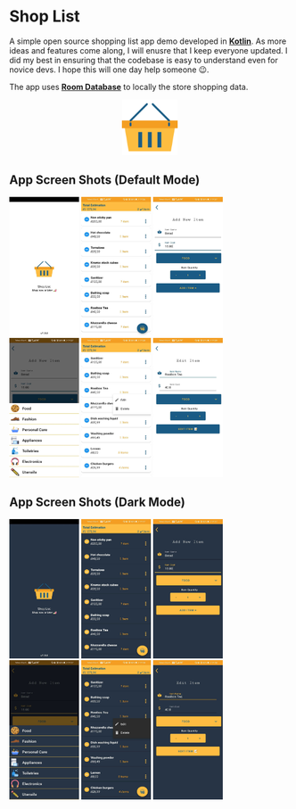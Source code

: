 # Shop List
A simple open source shopping list app demo developed in [**Kotlin**](https://kotlinlang.org/). As more ideas and features come along, I will enusre that I keep everyone updated. I did my best in ensuring that the codebase is easy to understand even for novice devs. I hope this will one day help someone 😉.

The app uses [**Room Database**](https://developer.android.com/training/data-storage/room) to locally the store shopping data.

<p align="center">
  <img src="https://github.com/MicahSphelele/ShopList/blob/master/screenshots/logo.png" width="100" height="100">
</p>

## App Screen Shots (Default Mode)

<div>
 <img src="https://github.com/MicahSphelele/ShopList/blob/master/screenshots/default_mode/screen_1.jpg" width="125" height="250"/>
<img src="https://github.com/MicahSphelele/ShopList/blob/master/screenshots/default_mode/screen_2.jpg" width="125" height="250"/>
<img src="https://github.com/MicahSphelele/ShopList/blob/master/screenshots/default_mode/screen_3.jpg" width="125" height="250"/>
<img src="https://github.com/MicahSphelele/ShopList/blob/master/screenshots/default_mode/screen_4.jpg" width="125" height="250"/>
<img src="https://github.com/MicahSphelele/ShopList/blob/master/screenshots/default_mode/screen_5.jpg" width="125" height="250"/>
<img src="https://github.com/MicahSphelele/ShopList/blob/master/screenshots/default_mode/screen_6.jpg" width="125" height="250"/>
</div>

## App Screen Shots (Dark Mode)

<div>
 <img src="https://github.com/MicahSphelele/ShopList/blob/master/screenshots/dark_mode/screen_1.jpg" width="125" height="250"/>
<img src="https://github.com/MicahSphelele/ShopList/blob/master/screenshots/dark_mode/screen_2.jpg" width="125" height="250"/>
<img src="https://github.com/MicahSphelele/ShopList/blob/master/screenshots/dark_mode/screen_3.jpg" width="125" height="250"/>
<img src="https://github.com/MicahSphelele/ShopList/blob/master/screenshots/dark_mode/screen_4.jpg" width="125" height="250"/>
<img src="https://github.com/MicahSphelele/ShopList/blob/master/screenshots/dark_mode/screen_5.jpg" width="125" height="250"/>
<img src="https://github.com/MicahSphelele/ShopList/blob/master/screenshots/dark_mode/screen_6.jpg" width="125" height="250"/>
</div>
